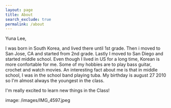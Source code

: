 ```yaml
---
layout: page
title: About
search_exclude: true
permalink: /about
---
```


Yuna Lee, 

I was born in South Korea, and lived there until 1st grade. Then i moved to San Jose, CA and started from 2nd grade. Lastly I moved to San Diego and started middle school. Even though I lived in US for a long time, Korean is more confortable for me. Some of my hobbies are to play bass guitar, crochet and watch movies. An interesting fact about me is that in middle school, I was in the school band playing tuba. My birthday is august 27 2010 so I'm almost always the youngest in the class.

I'm really excited to learn new things in the Class!

image: /images/IMG_4597.jpeg
